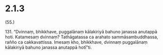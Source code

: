 

# 2.1.3



(55.)

131\. “Dvinnaṃ, bhikkhave, puggalānaṃ kālakiriyā bahuno janassa anutappā hoti. Katamesaṃ dvinnaṃ? Tathāgatassa ca arahato sammāsambuddhassa, rañño ca cakkavattissa. Imesaṃ kho, bhikkhave, dvinnaṃ puggalānaṃ kālakiriyā bahuno janassa anutappā hotī”ti.



